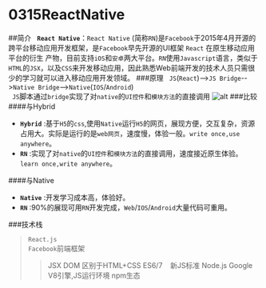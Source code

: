 # 0315ReactNative
##简介
    __`React Native`__：`React Native` (简称`RN`)是`Facebook`于2015年4月开源的跨平台移动应用开发框架，是`Facebook`早先开源的UI框架 `React` 在原生移动应用平台的衍生
                产物，目前支持`iOS`和`安卓`两大平台。`RN`使用`Javascript`语言，类似于`HTML`的`JSX`，以及`CSS`来开发移动应用，因此熟悉Web前端开发的技术人员只需很
                少的学习就可以进入移动应用开发领域。
###原理
    `JS`(`React`)-->`JS Bridge`-->`Native Bridge`-->`Native`(`IOS`/`Android`) <br>
    `JS`脚本通过`bridge`实现了对`native`的`UI控件`和`模块方法`的直接调用
    ![alt](http://blog.cnbang.net/wp-content/uploads/2015/03/ReactNative1.png)
###比较
####与Hybrid
* __`Hybrid`__ :基于`H5`的`css`,使用`Native`运行`H5`的网页，展现方便，交互复杂，资源占用大。实际是运行的是`web网页`，速度慢，体验一般。`write once,use anywhere`。 
* __`RN`__ :实现了对`native`的`UI控件`和`模块方法`的直接调用，速度接近原生体验。`learn once,write anywhere`。 

####与Native
* __`Native`__ :开发学习成本高，体验好。 
* __`RN`__ :90%的展现可用`RN`开发完成，`Web`/`IOS`/`Android`大量代码可重用。

###技术栈
>`React.js`<br>
`Facebook`前端框架
>>JSX DOM
	    区别于HTML+CSS
>>ES6/7
    新JS标准
>Node.js
	Google V8引擎,JS运行环境
>>npm生态
